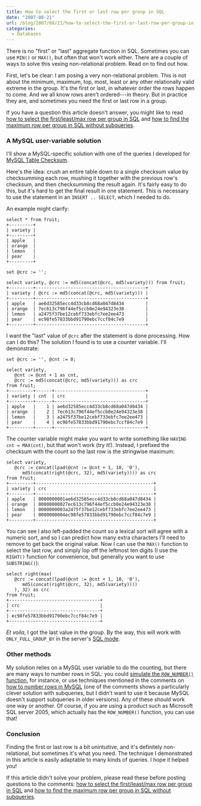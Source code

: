 ```yaml
---
title: How to select the first or last row per group in SQL
date: "2007-08-21"
url: /blog/2007/08/21/how-to-select-the-first-or-last-row-per-group-in-sql/
categories:
  - Databases
---
```

There is no "first" or "last" aggregate function in SQL. Sometimes you can use `MIN()` or `MAX()`, but often that won't work either. There are a couple of ways to solve this vexing non-relational problem. Read on to find out how.

First, let's be clear: I am posing a very non-relational problem. This is not about the minimum, maximum, top, most, least or any other relationally valid extreme in the group. It's the first or last, in whatever order the rows happen to come. And we all know rows aren't ordered---in theory. But in practice they are, and sometimes you need the first or last row in a group.

If you have a question this article doesn't answer, you might like to read [how to select the first/least/max row per group in SQL](/blog/2006/12/07/how-to-select-the-firstleastmax-row-per-group-in-sql/) and [how to find the maximum row per group in SQL without subqueries](/blog/2007/03/14/how-to-find-the-max-row-per-group-in-sql-without-subqueries/).

### A MySQL user-variable solution

I'll show a MySQL-specific solution with one of the queries I developed for [MySQL Table Checksum](http://code.google.com/p/maatkit).

Here's the idea: crush an entire table down to a single checksum value by checksumming each row, mushing it together with the previous row's checksum, and then checksumming the result again. It's fairly easy to do this, but it's hard to get the final result in one statement. This is necessary to use the statement in an `INSERT .. SELECT`, which I needed to do.

An example might clarify:

```
select * from fruit;
+---------+
| variety |
+---------+
| apple   | 
| orange  | 
| lemon   | 
| pear    | 
+---------+

set @crc := '';

select variety, @crc := md5(concat(@crc, md5(variety))) from fruit;
+---------+-----------------------------------------+
| variety | @crc := md5(concat(@crc, md5(variety))) |
+---------+-----------------------------------------+
| apple   | ae6d32585ecc4d33cb8cd68a047d8434        | 
| orange  | 7ec613c796f44ef5ccb0e24e94323e38        | 
| lemon   | a2475f37be12cebf733ebfc7ee2ee473        | 
| pear    | ec98fe57833bbd91790ebc7ccf84c7e9        | 
+---------+-----------------------------------------+
```

I want the "last" value of `@crc` after the statement is done processing. How can I do this? The solution I found is to use a counter variable. I'll demonstrate:

```
set @crc := '', @cnt := 0;

select variety,
   @cnt := @cnt + 1 as cnt,
   @crc := md5(concat(@crc, md5(variety))) as crc
from fruit;
+---------+------+----------------------------------+
| variety | cnt  | crc                              |
+---------+------+----------------------------------+
| apple   |    1 | ae6d32585ecc4d33cb8cd68a047d8434 | 
| orange  |    2 | 7ec613c796f44ef5ccb0e24e94323e38 | 
| lemon   |    3 | a2475f37be12cebf733ebfc7ee2ee473 | 
| pear    |    4 | ec98fe57833bbd91790ebc7ccf84c7e9 | 
+---------+------+----------------------------------+
```

The counter variable might make you want to write something like `HAVING cnt = MAX(cnt)`, but that won't work (try it!). Instead, I prefixed the checksum with the count so the last row is the stringwise maximum:

```
select variety,
   @crc := concat(lpad(@cnt := @cnt + 1, 10, '0'),
      md5(concat(right(@crc, 32), md5(variety)))) as crc
from fruit;
+---------+--------------------------------------------+
| variety | crc                                        |
+---------+--------------------------------------------+
| apple   | 0000000001ae6d32585ecc4d33cb8cd68a047d8434 | 
| orange  | 00000000027ec613c796f44ef5ccb0e24e94323e38 | 
| lemon   | 0000000003a2475f37be12cebf733ebfc7ee2ee473 | 
| pear    | 0000000004ec98fe57833bbd91790ebc7ccf84c7e9 | 
+---------+--------------------------------------------+
```

You can see I also left-padded the count so a lexical sort will agree with a numeric sort, and so I can predict how many extra characters I'll need to remove to get back the original value. Now I can use the `MAX()` function to select the last row, and simply lop off the leftmost ten digits (I use the `RIGHT()` function for convenience, but generally you want to use `SUBSTRING()`):

```
select right(max(
   @crc := concat(lpad(@cnt := @cnt + 1, 10, '0'),
      md5(concat(right(@crc, 32), md5(variety))))
   ), 32) as crc
from fruit;
+----------------------------------+
| crc                              |
+----------------------------------+
| ec98fe57833bbd91790ebc7ccf84c7e9 | 
+----------------------------------+
```

*Et voila*, I got the last value in the group. By the way, this will work with `ONLY_FULL_GROUP_BY` in the server's [SQL mode](http://dev.mysql.com/doc/refman/5.0/en/server-sql-mode.html).

### Other methods

My solution relies on a MySQL user variable to do the counting, but there are many ways to number rows in SQL: you could [simulate the `ROW_NUMBER()` function](/blog/2005/09/27/simulating-the-sql-row_number-function/), for instance, or use techniques mentioned in the comments on [how to number rows in MySQL](/blog/2006/12/02/how-to-number-rows-in-mysql/) (one of the comments shows a particularly clever solution with subqueries, but I didn't want to use it because MySQL doesn't support subqueries in older versions). Any of these should work one way or another. Of course, if you are using a product such as Microsoft SQL server 2005, which actually has the `ROW_NUMBER()` function, you can use that!

### Conclusion

Finding the first or last row is a bit unintuitive, and it's definitely non-relational, but sometimes it's what you need. The technique I demonstrated in this article is easily adaptable to many kinds of queries. I hope it helped you!

If this article didn't solve your problem, please read these before posting questions to the comments: [how to select the first/least/max row per group in SQL](/blog/2006/12/07/how-to-select-the-firstleastmax-row-per-group-in-sql/) and [how to find the maximum row per group in SQL without subqueries](/blog/2007/03/14/how-to-find-the-max-row-per-group-in-sql-without-subqueries/).


